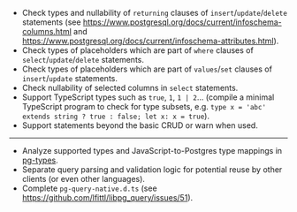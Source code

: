 - Check types and nullability of `returning` clauses of `insert`/`update`/`delete` statements (see https://www.postgresql.org/docs/current/infoschema-columns.html and https://www.postgresql.org/docs/current/infoschema-attributes.html).
- Check types of placeholders which are part of `where` clauses of `select`/`update`/`delete` statements.
- Check types of placeholders which are part of `values`/`set` clauses of `insert`/`update` statements.
- Check nullability of selected columns in `select` statements.
- Support TypeScript types such as `true`, `1`, `1 | 2`... (compile a minimal TypeScript program to check for type subsets, e.g. `type x = 'abc' extends string ? true : false; let x: x = true`).
- Support statements beyond the basic CRUD or warn when used.
---
- Analyze supported types and JavaScript-to-Postgres type mappings in [pg-types](https://github.com/brianc/node-pg-types).
- Separate query parsing and validation logic for potential reuse by other clients (or even other languages).
- Complete `pg-query-native.d.ts` (see https://github.com/lfittl/libpg_query/issues/51).
